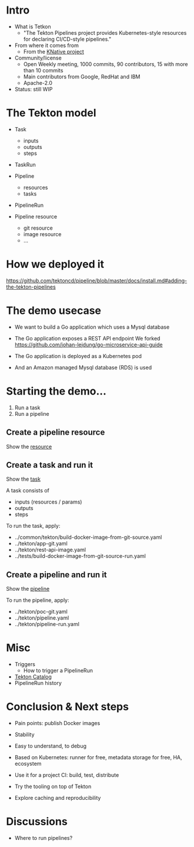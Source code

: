 # Intro

- What is Tetkon
  - "The Tekton Pipelines project provides Kubernetes-style resources for declaring CI/CD-style pipelines."
- From where it comes from
  - From the [KNative project](https://knative.dev/)
- Community/license
  - Open Weekly meeting, 1000 commits, 90 contributors, 15 with more than 10 commits
  - Main contributors from Google, RedHat and IBM
  - Apache-2.0
- Status: still WIP

# The Tekton model

- Task
  - inputs
  - outputs
  - steps
- TaskRun

- Pipeline
  - resources
  - tasks
- PipelineRun

- Pipeline resource
  - git resource
  - image resource
  - ...

# How we deployed it

https://github.com/tektoncd/pipeline/blob/master/docs/install.md#adding-the-tekton-pipelines

# The demo usecase

- We want to build a Go application which uses a Mysql database
- The Go application exposes a REST API endpoint
  We forked https://github.com/johan-lejdung/go-microservice-api-guide

- The Go application is deployed as a Kubernetes pod
- And an Amazon managed Mysql database (RDS) is used

# Starting the demo...

1. Run a task
2. Run a pipeline

## Create a pipeline resource

Show the [resource](../tekton/app-git.yaml) 

## Create a task and run it

Show the [task](../common/tekton/build-docker-image-from-git-source.yaml) 

A task consists of 
- inputs (resources / params)
- outputs
- steps

To run the task, apply:
- ../common/tekton/build-docker-image-from-git-source.yaml
- ../tekton/app-git.yaml
- ../tekton/rest-api-image.yaml
- ../tests/build-docker-image-from-git-source-run.yaml

## Create a pipeline and run it

Show the [pipeline](../tekton/pipeline.yaml) 

To run the pipeline, apply:
- ../tekton/poc-git.yaml
- ../tekton/pipeline.yaml
- ../tekton/pipeline-run.yaml


# Misc

- Triggers
  - How to trigger a PipelineRun
- [Tekton Catalog](https://github.com/tektoncd/catalog)
- PipelineRun history


# Conclusion & Next steps

- Pain points: publish Docker images

- Stability
- Easy to understand, to debug
- Based on Kubernetes: runner for free, metadata storage for free, HA, ecosystem

- Use it for a project CI: build, test, distribute
- Try the tooling on top of Tekton
- Explore caching and reproducibility


# Discussions
- Where to run pipelines?
